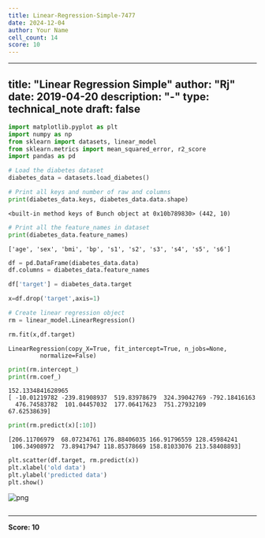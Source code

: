 ```yaml
---
title: Linear-Regression-Simple-7477
date: 2024-12-04
author: Your Name
cell_count: 14
score: 10
---
```


---
title: "Linear Regression Simple"
author: "Rj"
date: 2019-04-20
description: "-"
type: technical_note
draft: false
---

```python
import matplotlib.pyplot as plt
import numpy as np
from sklearn import datasets, linear_model
from sklearn.metrics import mean_squared_error, r2_score
import pandas as pd
```


```python
# Load the diabetes dataset
diabetes_data = datasets.load_diabetes()
```


```python
# Print all keys and number of raw and columns
print(diabetes_data.keys, diabetes_data.data.shape)
```

    <built-in method keys of Bunch object at 0x10b789830> (442, 10)



```python
# Print all the feature_names in dataset
print(diabetes_data.feature_names)
```

    ['age', 'sex', 'bmi', 'bp', 's1', 's2', 's3', 's4', 's5', 's6']



```python
df = pd.DataFrame(diabetes_data.data)
df.columns = diabetes_data.feature_names
```


```python
df['target'] = diabetes_data.target
```


```python
x=df.drop('target',axis=1)
```


```python
# Create linear regression object
rm = linear_model.LinearRegression()
```


```python
rm.fit(x,df.target)
```




    LinearRegression(copy_X=True, fit_intercept=True, n_jobs=None,
             normalize=False)




```python
print(rm.intercept_)
print(rm.coef_)
```

    152.1334841628965
    [ -10.01219782 -239.81908937  519.83978679  324.39042769 -792.18416163
      476.74583782  101.04457032  177.06417623  751.27932109   67.62538639]



```python
print(rm.predict(x)[:10])
```

    [206.11706979  68.07234761 176.88406035 166.91796559 128.45984241
     106.34908972  73.89417947 118.85378669 158.81033076 213.58408893]



```python
plt.scatter(df.target, rm.predict(x))
plt.xlabel('old data')
plt.ylabel('predicted data')
plt.show()
```


    
![png](/mlnotes/images/linear-regression-simple_12_0.png)
    



```python

```


---
**Score: 10**